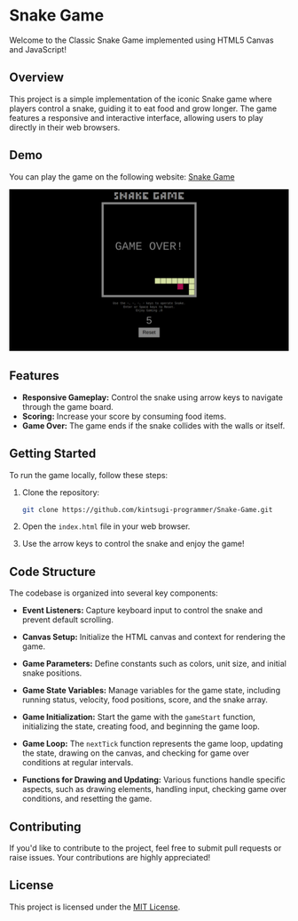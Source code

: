# Snake Game

Welcome to the Classic Snake Game implemented using HTML5 Canvas and JavaScript!

## Overview

This project is a simple implementation of the iconic Snake game where players control a snake, guiding it to eat food and grow longer. The game features a responsive and interactive interface, allowing users to play directly in their web browsers.

## Demo

You can play the game on the following website: [Snake Game](https://kintsugi-programmer.github.io/Snake-Game/)

![Screenshot 1](/kintsugi-programmer.github.io_Snake-Game_.png)

## Features

- **Responsive Gameplay:** Control the snake using arrow keys to navigate through the game board.
- **Scoring:** Increase your score by consuming food items.
- **Game Over:** The game ends if the snake collides with the walls or itself.

## Getting Started

To run the game locally, follow these steps:

1. Clone the repository:

   ```bash
   git clone https://github.com/kintsugi-programmer/Snake-Game.git
   ```

2. Open the `index.html` file in your web browser.

3. Use the arrow keys to control the snake and enjoy the game!

## Code Structure

The codebase is organized into several key components:

- **Event Listeners:** Capture keyboard input to control the snake and prevent default scrolling.

- **Canvas Setup:** Initialize the HTML canvas and context for rendering the game.

- **Game Parameters:** Define constants such as colors, unit size, and initial snake positions.

- **Game State Variables:** Manage variables for the game state, including running status, velocity, food positions, score, and the snake array.

- **Game Initialization:** Start the game with the `gameStart` function, initializing the state, creating food, and beginning the game loop.

- **Game Loop:** The `nextTick` function represents the game loop, updating the state, drawing on the canvas, and checking for game over conditions at regular intervals.

- **Functions for Drawing and Updating:** Various functions handle specific aspects, such as drawing elements, handling input, checking game over conditions, and resetting the game.

## Contributing

If you'd like to contribute to the project, feel free to submit pull requests or raise issues. Your contributions are highly appreciated!

## License

This project is licensed under the [MIT License](LICENSE).